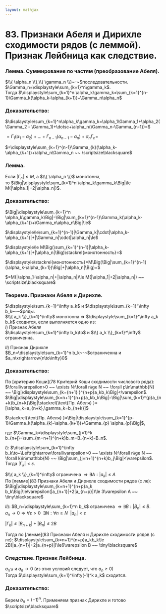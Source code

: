```yaml
---  
layout: mathjax  
---  
```

  
# 83. Признаки Абеля и Дирихле сходимости рядов (с леммой). Признак Лейбница как следствие.  
  
### Лемма. Суммирование по частям (преобразование Абеля).  
$\\{ \alpha_n \\},\\{ \gamma_n \\}~-~$последовательности. $\Gamma_n=\displaystyle\sum_{k=1}^n\gamma_k$.  
Тогда $\displaystyle\sum_{k=1}^n \alpha_k\gamma_k=\sum_{k=1}^{n-1}\Gamma_k(\alpha_k-\alpha_{k+1})+\Gamma_n\alpha_n$  
  
### Доказательство:  
$\displaystyle\sum_{k=1}^n\alpha_k\gamma_k=\alpha_1\Gamma_1+\alpha_2(\Gamma_2 - \Gamma_1)+\dotsc+\alpha_n(\Gamma_n-\Gamma_{n-1})=$  
  
$=\Gamma_1(\alpha_1-\alpha_2)+\dotsc+\Gamma_{n-1}(\alpha_{n-1}-\alpha_n)+\alpha_n\Gamma_n=$  
  
$=\displaystyle\sum_{k=1}^{n-1}\Gamma_{k}(\alpha_k-\alpha_{k+1})+\alpha_n\Gamma_n ~~ \scriptsize\blacksquare$  
  
### Лемма.  
Если $|\Gamma_n|\le M$, а $\\{ \alpha_n \\}$ монотонна,  
то $\Big|\displaystyle\sum_{k=1}^n \alpha_k\gamma_k\Big|\le M(|\alpha_1|+2|\alpha_n|)$.  
  
### Доказательство:  
$\Big|\displaystyle\sum_{k=1}^n \alpha_k\gamma_k\Big|=\Big|\sum_{k=1}^{n-1}\Gamma_k(\alpha_k-\alpha_{k+1})+\Gamma_n\alpha_n\Big|\le$  
  
$\displaystyle\le\sum_{k=1}^{n-1}|\Gamma_k|\cdot|\alpha_k-\alpha_{k+1}|+|\Gamma_n|\cdot|\alpha_n|\le$  
  
$\displaystyle\le M\Big(\sum_{k=1}^{n-1}|\alpha_k-\alpha_{k+1}|+|\alpha_n|\Big)\stackrel{монотонность}=$  
  
$\displaystyle\stackrel{монотонность}=M\Big(\Big|\sum_{k=1}^{n-1}(\alpha_k-\alpha_{k+1})\Big|+|\alpha_n|\Big)=$  
  
$=M(|\alpha_1-\alpha_n|+|\alpha_n|)\le M(|\alpha_1|+2|\alpha_n|) ~~ \scriptsize\blacksquare$  
  
### Теорема. Признаки Абеля и Дирихле.  
$\displaystyle\sum_{k=1}^\infty a_k$ и $\displaystyle\sum_{k=1}^\infty b_k~-~$ряды.  
$\\{ a_k \\}_{k=1}^\infty$ монотонна $\Rightarrow$ $\displaystyle\sum_{k=1}^\infty a_k b_k$ сходится, если выполняется одно из:  
$I)$ Признак Абеля  
$\displaystyle\sum_{k=1}^\infty b_k\to$ и $\\{ a_k \\}_{k=1}^\infty$ ограниченна.  
  
$II)$ Признак Дирихле  
$B_n=\displaystyle\sum_{k=1}^n b_k~-~$ограниченна и $a_n\xrightarrow{n\to\infty}0$  
  
### Доказательство:  
По [критерию Коши](78 Критерий Коши сходимости числового ряда): $\forall\varepsilon>0 ~~ \exists N:\forall n\ge N ~~ \forall p\in\mathbb{N} ~~ \Big|\displaystyle\sum_{k={n+1} }^{n+p}a_kb_k\Big|<\varepsilon$.  
$\Big|\displaystyle\sum_{k=n+1}^{n+p}a_kb_k\Big|=\Big|\sum_{k=1}^{p}a_{n+k}b_{n+k}\Big|\stackrel{\text{Пр. Абеля} }=[\alpha_k=a_{n+k},\gamma_k=b_{n+k}]$  
  
$\stackrel{\text{Пр. Абеля} }=\Big|\displaystyle\sum_{k=1}^{p-1}\Gamma_k(\alpha_{k}-\alpha_{k+1})+\Gamma_{p} \alpha_{p}\Big|$,  
  
где $\Gamma_k=\displaystyle\sum_{j=1}^k b_{n+j}=\sum_{m=n+1}^{n+k}b_m=B_{n+k}-B_n$.  
  
$I):$ $\displaystyle\sum_{k=1}^\infty b_k\to~\Leftrightarrow\forall\varepsilon>0 ~~ \exists N:\forall n\ge N ~~ \forall k\in\mathbb{N} ~~ \Big|\sum_{j=n+1}^{n+k}b_j\Big|<\varepsilon$.  
Тогда $|\Gamma_k|<\varepsilon$.  
  
$\\{ a_k \\}_{k=1}^\infty$ ограничена $\Rightarrow\exists A:|a_k|\le A$  
По [лемме](83 Признаки Абеля и Дирихле сходимости рядов (с ле): $\Big|\displaystyle\sum_{k=n+1}^{n+p}a_k b_k\Big|\le\varepsilon(|a_{n+1}|+2|a_{n+p}|)\le 3\varepsilon A ~~ \tiny\blacksquare$  
  
$II):$ $B_n=\displaystyle\sum_{k=1}^n b_k$ ограничена $\Rightarrow\exists B:|B_n|\le B$.  
$a_n\to0\Rightarrow\forall\varepsilon>0 ~~ \exists N:\forall n\ge N ~~ |a_n|<\varepsilon$  
  
$|\Gamma_k|\le|B_{n+k}|+|B_n|\le 2B$  
  
Тогда по [лемме](83 Признаки Абеля и Дирихле сходимости рядов (с ле): $\displaystyle\sum_{k=n+1}^{n+p}a_kb_k\le 2B(|a_{n+1}|+2|a_{n+p}|)\le6\varepsilon B ~~ \tiny\blacksquare$  
  
### Следствие. Признак Лейбница.  
$a_n\searrow$ и $a_n\to0$ (из этих условий следует, что $a_n\ge0$)  
Тогда $\displaystyle\sum_{k=1}^\infty(-1)^k a_k$ сходится.  
  
### Доказательство:  
Берем $b_n=(-1)^n$. Применяем признак Дирихле и готово  $\scriptsize\blacksquare$  
